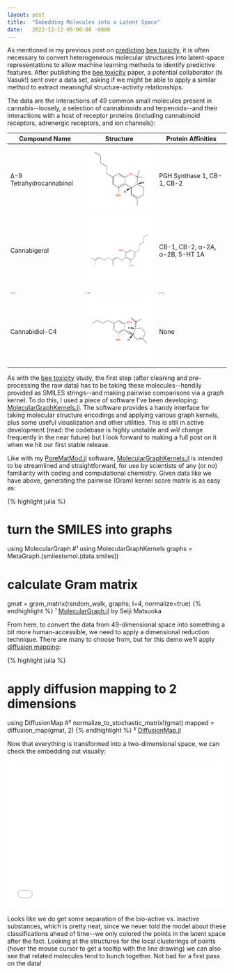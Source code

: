 ```yaml
---
layout: post
title:  "Embedding Molecules into a Latent Space"
date:   2022-12-12 00:00:00 -0800
---
```


As mentioned in my previous post on [predicting bee toxicity][bee-tox], it is often necessary to convert heterogeneous molecular structures into latent-space representations to allow machine learning methods to identify predictive features.  After publishing the [bee toxicity][bee-tox] paper, a potential collaborator (hi Vasuk!) sent over a data set, asking if we might be able to apply a similar method to extract meaningful structure-activity relationships.

The data are the interactions of 49 common small molecules present in cannabis--loosely, a selection of cannabinoids and terpenoids--and their interactions with a host of receptor proteins (including cannabinoid receptors, adrenergic receptors, and ion channels):

| Compound Name | Structure | Protein Affinities |
|---|---|---|
| Δ-9 Tetrahydrocannabinol | <img src="assets/cannembed/img/1.png"> | PGH Synthase 1, CB-1, CB-2 |
| Cannabigerol | <img src="assets/cannembed/img/2.png"> | CB-1, CB-2, α-2A, α-2B, 5-HT 1A |
|...|...|...|
| Cannabidiol-C4 | <img src="assets/cannembed/img/23.png"> | None |

As with the [bee toxicity][bee-tox] study, the first step (after cleaning and pre-processing the raw data) has to be taking these molecules--handily provided as SMILES strings--and making pairwise comparisons via a graph kernel.  To do this, I used a piece of software I've been developing: [MolecularGraphKernels.jl][MGK].  The software provides a handy interface for taking molecular structure encodings and applying various graph kernels, plus some useful visualization and other utilities.  This is still in active development (read: the codebase is highly unstable and *will* change frequently in the near future) but I look forward to making a full post on it when we hit our first stable release.

Like with my [PoreMatMod.jl][porematmod] software, [MolecularGraphKernels.jl][MGK] is intended to be streamlined and straightforward, for use by scientists of any (or no) familiarity with coding and computational chemistry.  Given data like we have above, generating the pairwise (Gram) kernel score matrix is as easy as:

{% highlight julia %}
# turn the SMILES into graphs
using MolecularGraph #¹
using MolecularGraphKernels
graphs = MetaGraph.(smilestomol.(data.smiles))

# calculate Gram matrix
gmat = gram_matrix(random_walk, graphs; l=4, normalize=true)
{% endhighlight %}
¹ [MolecularGraph.jl][moleculargraph] by Seiji Matsuoka

From here, to convert the data from 49-dimensional space into something a bit more human-accessible, we need to apply a dimensional reduction technique.  There are many to choose from, but for this demo we'll apply [diffusion mapping][diffmap]:

{% highlight julia %}
# apply diffusion mapping to 2 dimensions
using DiffusionMap #²
normalize_to_stochastic_matrix!(gmat)
mapped = diffusion_map(gmat, 2)
{% endhighlight %}
² [DiffusionMap.jl][diffusionmap]

Now that everything is transformed into a two-dimensional space, we can check the embedding out visually:

<embed src="/assets/cannembed/d3.html" style="width:100%; height:35vw;">

Looks like we do get some separation of the bio-active vs. inactive substances, which is pretty neat, since we never told the model about these classifications ahead of time--we only colored the points in the latent space after the fact.  Looking at the structures for the local clusterings of points (hover the mouse cursor to get a tooltip with the line drawing) we can also see that related molecules tend to bunch together.  Not bad for a first pass on the data!

[bee-tox]: /2022/07/15/bee_tox.html
[MGK]: https://github.com/SimonEnsemble/MolecularGraphKernels.jl
[porematmod]: /2022/01/14/porematmod.html
[diffmap]: https://en.wikipedia.org/wiki/Diffusion_map
[moleculargraph]: https://github.com/mojaie/MolecularGraph.jl
[diffusionmap]: https://github.com/SimonEnsemble/DiffusionMap.jl

